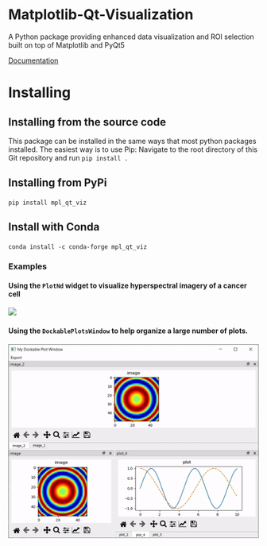 # Matplotlib-Qt-Visualization
A Python package providing enhanced data visualization and ROI selection built on top of Matplotlib and PyQt5

[Documentation](https://mpl-qt-viz.readthedocs.io/en/latest/)

# Installing
## Installing from the source code
This package can be installed in the same ways that most python packages installed. The easiest way is to use Pip:
Navigate to the root directory of this Git repository and run `pip install .`

## Installing from PyPi
`pip install mpl_qt_viz`

## Install with Conda
`conda install -c conda-forge mpl_qt_viz`

### Examples

#### Using the `PlotNd` widget to visualize hyperspectral imagery of a cancer cell
![](docSrc/resources/plotNdCell.gif)

#### Using the `DockablePlotsWindow` to help organize a large number of plots.
![](docSrc/resources/dockablePlotsExample.gif)
